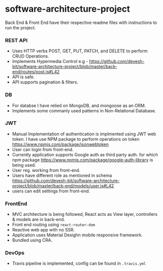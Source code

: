# software-architecture-project
Back End & Front End have their respective readme files with instructions to run the project.


### REST API
* Uses HTTP verbs POST, GET, PUT, PATCH, and DELETE to perform CRUD Operations.
* Implements Hypermedia Control e.g - https://github.com/devesh-bit/software-architecture-project/blob/master/back-end/routes/post.js#L42
* API is safe.
* API supports pagination & filters.

### DB
* For databse I have relied on MongoDB, and mongoose as an ORM.
* Implements some commanly used patterns in Non-Relational Database.

### JWT 
* Manual Implementation of authentication is implmented using JWT web token. I have use NPM package to perform operations on   token https://www.npmjs.com/package/jsonwebtoken
* User can login from front-end.
* Currently application supports Google auth as third party auth. for which npm package https://www.npmjs.com/package/google-auth-library is being used.
* User reg. working from front-end.
* Users have different role as mentioned in schema https://github.com/devesh-bit/software-architecture-project/blob/master/back-end/models/user.js#L42
* users can edit settings from front-end.

### FrontEnd
* MVC architecture is being followed, React acts as View layer, controllers & models are in back-end.
* Front end routing using `react-router-dom`
* Reactive web app with no SSR.
* Application uses Material Desighn mobile responsive framework.
* Bundled using CRA.

### DevOps
* Travis pipeline is implemented, config can be found in `.travis.yml`
